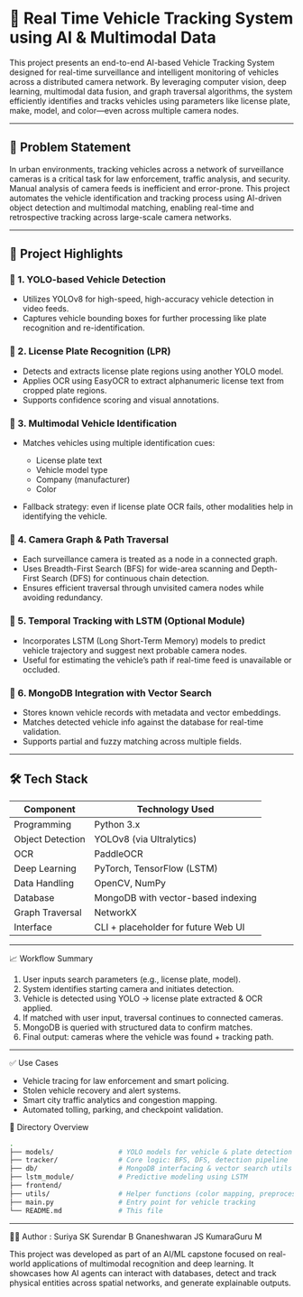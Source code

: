 

# 🚗 Real Time Vehicle Tracking System using AI & Multimodal Data

This project presents an end-to-end AI-based Vehicle Tracking System designed for real-time surveillance and intelligent monitoring of vehicles across a distributed camera network. By leveraging computer vision, deep learning, multimodal data fusion, and graph traversal algorithms, the system efficiently identifies and tracks vehicles using parameters like license plate, make, model, and color—even across multiple camera nodes.

---

## 📌 Problem Statement

In urban environments, tracking vehicles across a network of surveillance cameras is a critical task for law enforcement, traffic analysis, and security. Manual analysis of camera feeds is inefficient and error-prone. This project automates the vehicle identification and tracking process using AI-driven object detection and multimodal matching, enabling real-time and retrospective tracking across large-scale camera networks.

---

## 🚀 Project Highlights

### 🎯 1. YOLO-based Vehicle Detection

* Utilizes YOLOv8 for high-speed, high-accuracy vehicle detection in video feeds.
* Captures vehicle bounding boxes for further processing like plate recognition and re-identification.

### 🔢 2. License Plate Recognition (LPR)

* Detects and extracts license plate regions using another YOLO model.
* Applies OCR using EasyOCR to extract alphanumeric license text from cropped plate regions.
* Supports confidence scoring and visual annotations.

### 🧠 3. Multimodal Vehicle Identification

* Matches vehicles using multiple identification cues:

  * License plate text
  * Vehicle model type
  * Company (manufacturer)
  * Color
* Fallback strategy: even if license plate OCR fails, other modalities help in identifying the vehicle.

### 📡 4. Camera Graph & Path Traversal

* Each surveillance camera is treated as a node in a connected graph.
* Uses Breadth-First Search (BFS) for wide-area scanning and Depth-First Search (DFS) for continuous chain detection.
* Ensures efficient traversal through unvisited camera nodes while avoiding redundancy.

### 🔄 5. Temporal Tracking with LSTM (Optional Module)

* Incorporates LSTM (Long Short-Term Memory) models to predict vehicle trajectory and suggest next probable camera nodes.
* Useful for estimating the vehicle’s path if real-time feed is unavailable or occluded.

### 🧾 6. MongoDB Integration with Vector Search

* Stores known vehicle records with metadata and vector embeddings.
* Matches detected vehicle info against the database for real-time validation.
* Supports partial and fuzzy matching across multiple fields.

---

## 🛠️ Tech Stack

| Component        | Technology Used                     |
| ---------------- | ----------------------------------- |
| Programming      | Python 3.x                          |
| Object Detection | YOLOv8 (via Ultralytics)            |
| OCR              | PaddleOCR                           |
| Deep Learning    | PyTorch, TensorFlow (LSTM)          |
| Data Handling    | OpenCV, NumPy                       |
| Database         | MongoDB with vector-based indexing  |
| Graph Traversal  | NetworkX                            |
| Interface        | CLI + placeholder for future Web UI |

---
 📈 Workflow Summary

1. User inputs search parameters (e.g., license plate, model).
2. System identifies starting camera and initiates detection.
3. Vehicle is detected using YOLO → license plate extracted & OCR applied.
4. If matched with user input, traversal continues to connected cameras.
5. MongoDB is queried with structured data to confirm matches.
6. Final output: cameras where the vehicle was found + tracking path.

---

✅ Use Cases

* Vehicle tracing for law enforcement and smart policing.
* Stolen vehicle recovery and alert systems.
* Smart city traffic analytics and congestion mapping.
* Automated tolling, parking, and checkpoint validation.


 📁 Directory Overview

```bash
.
├── models/                # YOLO models for vehicle & plate detection
├── tracker/               # Core logic: BFS, DFS, detection pipeline
├── db/                    # MongoDB interfacing & vector search utils
├── lstm_module/           # Predictive modeling using LSTM
├── frontend/            
├── utils/                 # Helper functions (color mapping, preprocessing)
├── main.py                # Entry point for vehicle tracking
└── README.md              # This file
```

---

👨‍💻 Author : Suriya SK 
            Surendar B
            Gnaneshwaran JS
            KumaraGuru M

This project was developed as part of an AI/ML capstone focused on real-world applications of multimodal recognition and deep learning. It showcases how AI agents can interact with databases, detect and track physical entities across spatial networks, and generate explainable outputs.


